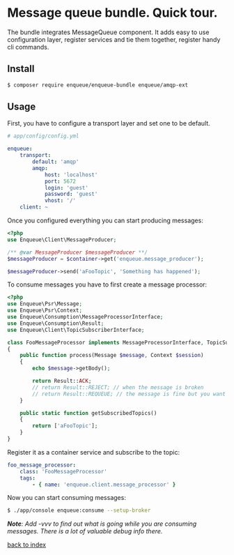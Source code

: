 # Message queue bundle. Quick tour.

The bundle integrates MessageQueue component.
It adds easy to use configuration layer, register services and tie them together, register handy cli commands.

## Install

```bash
$ composer require enqueue/enqueue-bundle enqueue/amqp-ext
```

## Usage

First, you have to configure a transport layer and set one to be default.

```yaml
# app/config/config.yml

enqueue:
    transport:
        default: 'amqp'
        amqp:
            host: 'localhost'
            port: 5672
            login: 'guest'
            password: 'guest'
            vhost: '/'
    client: ~
```

Once you configured everything you can start producing messages:

```php
<?php
use Enqueue\Client\MessageProducer;

/** @var MessageProducer $messageProducer **/
$messageProducer = $container->get('enqueue.message_producer');

$messageProducer->send('aFooTopic', 'Something has happened');
```

To consume messages you have to first create a message processor:

```php
<?php
use Enqueue\Psr\Message;
use Enqueue\Psr\Context;
use Enqueue\Consumption\MessageProcessorInterface;
use Enqueue\Consumption\Result;
use Enqueue\Client\TopicSubscriberInterface;

class FooMessageProcessor implements MessageProcessorInterface, TopicSubscriberInterface
{
    public function process(Message $message, Context $session)
    {
        echo $message->getBody();

        return Result::ACK;
        // return Result::REJECT; // when the message is broken
        // return Result::REQUEUE; // the message is fine but you want to postpone processing
    }

    public static function getSubscribedTopics()
    {
        return ['aFooTopic'];
    }
}
```

Register it as a container service and subscribe to the topic:

```yaml
foo_message_processor:
    class: 'FooMessageProcessor'
    tags:
        - { name: 'enqueue.client.message_processor' }
```

Now you can start consuming messages:

```bash
$ ./app/console enqueue:consume --setup-broker
```

_**Note**: Add -vvv to find out what is going while you are consuming messages. There is a lot of valuable debug info there._


[back to index](../index.md)
